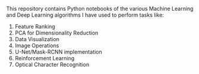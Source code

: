 This repository contains Python notebooks of the various Machine Learning and Deep Learning algorithms I have used to perform tasks like:
1. Feature Ranking
2. PCA for Dimensionality Reduction
3. Data Visualization
4. Image Operations
5. U-Net/Mask-RCNN implementation
6. Reinforcement Learning
7. Optical Character Recognition
